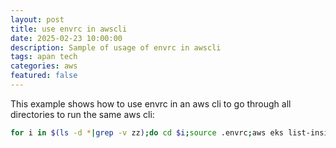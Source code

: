 ```yaml
---
layout: post
title: use envrc in awscli
date: 2025-02-23 10:00:00
description: Sample of usage of envrc in awscli
tags: apan tech
categories: aws
featured: false
---
```


This example shows how to use envrc in an aws cli to go through all directories to run the same aws cli:
```bash
for i in $(ls -d *|grep -v zz);do cd $i;source .envrc;aws eks list-insights --cluster-name $EKS_CLUSTER|gg -A9 "kube-proxy version skew"|gg "status";cd -;done
```
